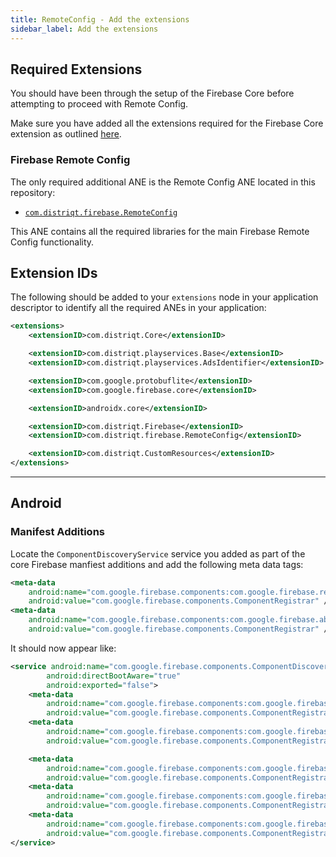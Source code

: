 ```yaml
---
title: RemoteConfig - Add the extensions
sidebar_label: Add the extensions
---
```



## Required Extensions

You should have been through the setup of the Firebase Core before attempting to proceed with Remote Config.

Make sure you have added all the extensions required for the Firebase Core extension as outlined [here](../core/add-the-extensions).


### Firebase Remote Config

The only required additional ANE is the Remote Config ANE located in this repository:

- [`com.distriqt.firebase.RemoteConfig`](https://github.com/distriqt/ANE-Firebase/raw/master/lib/com.distriqt.firebase.RemoteConfig.ane)

This ANE contains all the required libraries for the main Firebase Remote Config functionality.




## Extension IDs

The following should be added to your `extensions` node in your application descriptor to identify all the required ANEs in your application:

```xml
<extensions>
    <extensionID>com.distriqt.Core</extensionID>

    <extensionID>com.distriqt.playservices.Base</extensionID>
    <extensionID>com.distriqt.playservices.AdsIdentifier</extensionID>

    <extensionID>com.google.protobuflite</extensionID>
    <extensionID>com.google.firebase.core</extensionID>

    <extensionID>androidx.core</extensionID>

    <extensionID>com.distriqt.Firebase</extensionID>
    <extensionID>com.distriqt.firebase.RemoteConfig</extensionID>

    <extensionID>com.distriqt.CustomResources</extensionID>
</extensions>
```



---

## Android

### Manifest Additions

Locate the `ComponentDiscoveryService` service you added as part of the core Firebase manfiest additions and add the following meta data tags:

```xml
<meta-data
    android:name="com.google.firebase.components:com.google.firebase.remoteconfig.RemoteConfigRegistrar"
    android:value="com.google.firebase.components.ComponentRegistrar" />
<meta-data
    android:name="com.google.firebase.components:com.google.firebase.abt.component.AbtRegistrar"
    android:value="com.google.firebase.components.ComponentRegistrar" />
```

It should now appear like:

```xml
<service android:name="com.google.firebase.components.ComponentDiscoveryService" 
        android:directBootAware="true"
        android:exported="false">
    <meta-data
        android:name="com.google.firebase.components:com.google.firebase.remoteconfig.RemoteConfigRegistrar"
        android:value="com.google.firebase.components.ComponentRegistrar" />
    <meta-data
        android:name="com.google.firebase.components:com.google.firebase.abt.component.AbtRegistrar"
        android:value="com.google.firebase.components.ComponentRegistrar" />

    <meta-data
        android:name="com.google.firebase.components:com.google.firebase.analytics.connector.internal.AnalyticsConnectorRegistrar"
        android:value="com.google.firebase.components.ComponentRegistrar" />
    <meta-data
        android:name="com.google.firebase.components:com.google.firebase.installations.FirebaseInstallationsRegistrar"
        android:value="com.google.firebase.components.ComponentRegistrar" />
    <meta-data
        android:name="com.google.firebase.components:com.google.firebase.dynamicloading.DynamicLoadingRegistrar"
        android:value="com.google.firebase.components.ComponentRegistrar" />
</service>
```
